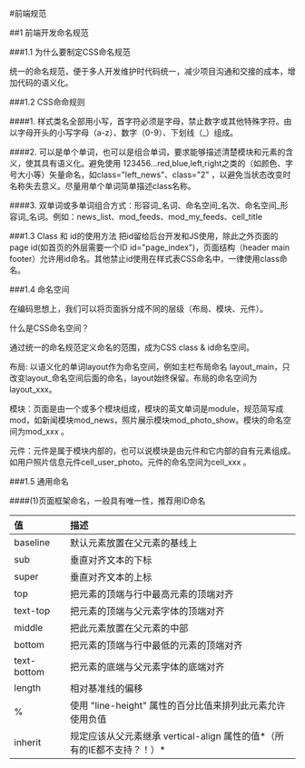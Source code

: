 #前端规范

##1 前端开发命名规范

###1.1 为什么要制定CSS命名规范

统一的命名规范，便于多人开发维护时代码统一，减少项目沟通和交接的成本，增加代码的语义化。

###1.2 CSS命命规则

####1. 样式类名全部用小写，首字符必须是字母，禁止数字或其他特殊字符。由以字母开头的小写字母（a-z）、数字（0-9）、下划线（_）组成。

####2. 可以是单个单词，也可以是组合单词，要求能够描述清楚模块和元素的含义，使其具有语义化。避免使用 123456…red,blue,left,right之类的（如颜色、字号大小等）矢量命名，如class="left_news"、class="2" ，以避免当状态改变时名称失去意义。尽量用单个单词简单描述class名称。

####3. 双单词或多单词组合方式：形容词_名词、命名空间_名次、命名空间_形容词_名词。例如：news_list、mod_feeds、mod_my_feeds、cell_title

###1.3 Class 和 id的使用方法
把id留给后台开发和JS使用，除此之外页面的page id(如首页的外层需要一个ID id="page_index")，页面结构（header main footer）允许用id命名。其他禁止id使用在样式表CSS命名中，一律使用class命名。

###1.4 命名空间

在编码思想上，我们可以将页面拆分成不同的层级（布局、模块、元件）。

什么是CSS命名空间？

通过统一的命名规范定义命名的范围，成为CSS  class & id命名空间。

布局: 以语义化的单词layout作为命名空间，例如主栏布局命名 layout_main，只改变layout_命名空间后面的命名，layout始终保留。布局的命名空间为layout_xxx。

模块：页面是由一个或多个模块组成，模块的英文单词是module，规范简写成mod，如新闻模块mod_news，照片展示模块mod_photo_show。模块的命名空间为mod_xxx 。

元件：元件是属于模块内部的，也可以说模块是由元件和它内部的自有元素组成。如用户照片信息元件cell_user_photo。元件的命名空间为cell_xxx 。


###1.5 通用命名

####(1)页面框架命名，一般具有唯一性，推荐用ID命名

值|描述 
:---------------|:---------------
baseline|默认元素放置在父元素的基线上
sub|垂直对齐文本的下标
super|垂直对齐文本的上标
top|把元素的顶端与行中最高元素的顶端对齐
text-top|把元素的顶端与父元素字体的顶端对齐
middle|把此元素放置在父元素的中部
bottom|把元素的顶端与行中最低的元素的顶端对齐
text-bottom|把元素的底端与父元素字体的底端对齐
length|相对基准线的偏移
%|使用 "line-height" 属性的百分比值来排列此元素允许使用负值
inherit|规定应该从父元素继承 vertical-align 属性的值*（所有的IE都不支持？！）*


